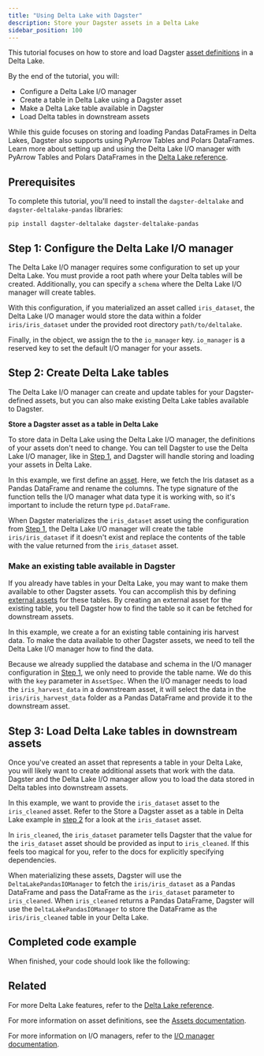 ```yaml
---
title: "Using Delta Lake with Dagster"
description: Store your Dagster assets in a Delta Lake
sidebar_position: 100
---
```


This tutorial focuses on how to store and load Dagster [asset definitions](/guides/build/assets/defining-assets) in a Delta Lake.

By the end of the tutorial, you will:

- Configure a Delta Lake I/O manager
- Create a table in Delta Lake using a Dagster asset
- Make a Delta Lake table available in Dagster
- Load Delta tables in downstream assets

While this guide focuses on storing and loading Pandas DataFrames in Delta Lakes, Dagster also supports using PyArrow Tables and Polars DataFrames. Learn more about setting up and using the Delta Lake I/O manager with PyArrow Tables and Polars DataFrames in the [Delta Lake reference](reference).

## Prerequisites

To complete this tutorial, you'll need to install the `dagster-deltalake` and `dagster-deltalake-pandas` libraries:

```shell
pip install dagster-deltalake dagster-deltalake-pandas
```

## Step 1: Configure the Delta Lake I/O manager

The Delta Lake I/O manager requires some configuration to set up your Delta Lake. You must provide a root path where your Delta tables will be created. Additionally, you can specify a `schema` where the Delta Lake I/O manager will create tables.

<CodeExample path="docs_snippets/docs_snippets/integrations/deltalake/configuration.py" startAfter="start_example" endBefore="end_example" />

With this configuration, if you materialized an asset called `iris_dataset`, the Delta Lake I/O manager would store the data within a folder `iris/iris_dataset` under the provided root directory `path/to/deltalake`.

Finally, in the <PyObject section="definitions" module="dagster" object="Definitions" /> object, we assign the <PyObject section="libraries" module="dagster_deltalake_pandas" object="DeltaLakePandasIOManager" /> to the `io_manager` key. `io_manager` is a reserved key to set the default I/O manager for your assets.

## Step 2: Create Delta Lake tables

The Delta Lake I/O manager can create and update tables for your Dagster-defined assets, but you can also make existing Delta Lake tables available to Dagster.

<Tabs>

<TabItem value="Create Delta tables from Dagster assets">

**Store a Dagster asset as a table in Delta Lake**

To store data in Delta Lake using the Delta Lake I/O manager, the definitions of your assets don't need to change. You can tell Dagster to use the Delta Lake I/O manager, like in [Step 1](#step-1-configure-the-delta-lake-io-manager), and Dagster will handle storing and loading your assets in Delta Lake.

<CodeExample path="docs_snippets/docs_snippets/integrations/deltalake/basic_example.py" />

In this example, we first define an [asset](/guides/build/assets/defining-assets). Here, we fetch the Iris dataset as a Pandas DataFrame and rename the columns. The type signature of the function tells the I/O manager what data type it is working with, so it's important to include the return type `pd.DataFrame`.

When Dagster materializes the `iris_dataset` asset using the configuration from [Step 1](#step-1-configure-the-delta-lake-io-manager), the Delta Lake I/O manager will create the table `iris/iris_dataset` if it doesn't exist and replace the contents of the table with the value returned from the `iris_dataset` asset.

</TabItem>

<TabItem value="Make existing tables available in Dagster">

### Make an existing table available in Dagster

If you already have tables in your Delta Lake, you may want to make them available to other Dagster assets. You can accomplish this by defining [external assets](/guides/build/assets/external-assets) for these tables. By creating an external asset for the existing table, you tell Dagster how to find the table so it can be fetched for downstream assets.

<CodeExample path="docs_snippets/docs_snippets/integrations/deltalake/source_asset.py" />

In this example, we create a <PyObject section="assets" module="dagster" object="AssetSpec" /> for an existing table containing iris harvest data. To make the data available to other Dagster assets, we need to tell the Delta Lake I/O manager how to find the data.

Because we already supplied the database and schema in the I/O manager configuration in [Step 1](#step-1-configure-the-delta-lake-io-manager), we only need to provide the table name. We do this with the `key` parameter in `AssetSpec`. When the I/O manager needs to load the `iris_harvest_data` in a downstream asset, it will select the data in the `iris/iris_harvest_data` folder as a Pandas DataFrame and provide it to the downstream asset.

</TabItem>
</Tabs>

## Step 3: Load Delta Lake tables in downstream assets

Once you've created an asset that represents a table in your Delta Lake, you will likely want to create additional assets that work with the data. Dagster and the Delta Lake I/O manager allow you to load the data stored in Delta tables into downstream assets.

<CodeExample path="docs_snippets/docs_snippets/integrations/deltalake/load_downstream.py" startAfter="start_example" endBefore="end_example" />

In this example, we want to provide the `iris_dataset` asset to the `iris_cleaned` asset. Refer to the Store a Dagster asset as a table in Delta Lake example in [step 2](#step-2-create-delta-lake-tables) for a look at the `iris_dataset` asset.

In `iris_cleaned`, the `iris_dataset` parameter tells Dagster that the value for the `iris_dataset` asset should be provided as input to `iris_cleaned`. If this feels too magical for you, refer to the docs for explicitly specifying dependencies.

When materializing these assets, Dagster will use the `DeltaLakePandasIOManager` to fetch the `iris/iris_dataset` as a Pandas DataFrame and pass the DataFrame as the `iris_dataset` parameter to `iris_cleaned`. When `iris_cleaned` returns a Pandas DataFrame, Dagster will use the `DeltaLakePandasIOManager` to store the DataFrame as the `iris/iris_cleaned` table in your Delta Lake.

## Completed code example

When finished, your code should look like the following:

<CodeExample path="docs_snippets/docs_snippets/integrations/deltalake/full_example.py" />

## Related

For more Delta Lake features, refer to the [Delta Lake reference](reference).

For more information on asset definitions, see the [Assets documentation](/guides/build/assets/defining-assets).

For more information on I/O managers, refer to the [I/O manager documentation](/guides/build/io-managers/).
